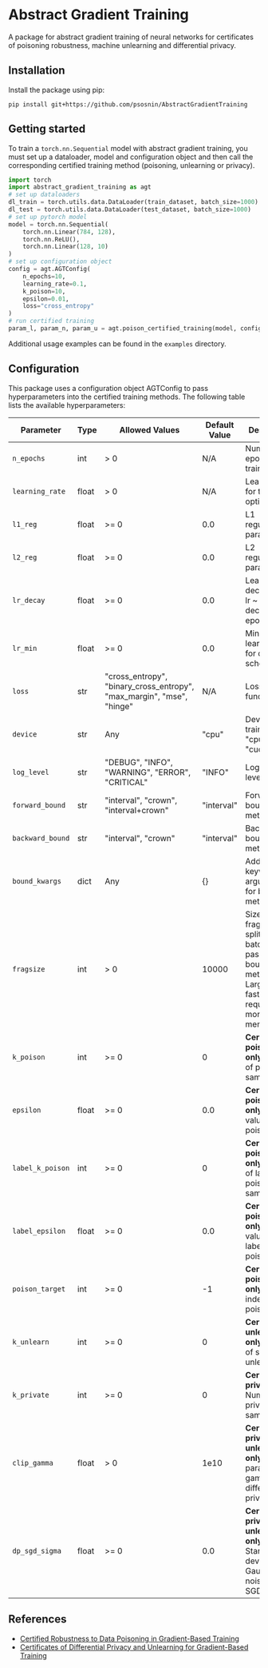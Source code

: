 # Abstract Gradient Training

A package for abstract gradient training of neural networks for certificates of poisoning robustness, machine unlearning and differential privacy.

## Installation

Install the package using pip:

```pip install git+https://github.com/psosnin/AbstractGradientTraining```

## Getting started

To train a `torch.nn.Sequential` model with abstract gradient training, you must set up a dataloader, model and configuration object and then call the corresponding certified training method (poisoning, unlearning or privacy).

```python
import torch
import abstract_gradient_training as agt
# set up dataloaders
dl_train = torch.utils.data.DataLoader(train_dataset, batch_size=1000)
dl_test = torch.utils.data.DataLoader(test_dataset, batch_size=1000)
# set up pytorch model
model = torch.nn.Sequential(
    torch.nn.Linear(784, 128),
    torch.nn.ReLU(),
    torch.nn.Linear(128, 10)
)
# set up configuration object
config = agt.AGTConfig(
    n_epochs=10,
    learning_rate=0.1,
    k_poison=10,
    epsilon=0.01,
    loss="cross_entropy"
)
# run certified training
param_l, param_n, param_u = agt.poison_certified_training(model, config, dl_train, dl_test)
```

Additional usage examples can be found in the `examples` directory.


## Configuration

This package uses a configuration object AGTConfig to pass hyperparameters into the certified training methods. The following table lists the available hyperparameters:

| Parameter         | Type   | Allowed Values                           | Default Value | Description                                                                  |
|-------------------|--------|------------------------------------------|---------------|------------------------------------------------------------------------------|
| `n_epochs`        | int    | > 0                                       | N/A           | Number of epochs for training.                                               |
| `learning_rate`   | float  | > 0                                       | N/A           | Learning rate for the optimizer.                                             |
| `l1_reg`          | float  | >= 0                                      | 0.0           | L1 regularization parameter.                                                 |
| `l2_reg`          | float  | >= 0                                      | 0.0           | L2 regularization parameter.                                                 |
| `lr_decay`          | float  | >= 0                                      | 0.0           | Learning rate decay factor. lr ~ (1 / (1 + decay_rate * epoch))                                                 |
| `lr_min`          | float  | >= 0                                      | 0.0           | Minimum learning rate for decay scheduler.                                                 |
| `loss`            | str    | "cross_entropy", "binary_cross_entropy", "max_margin", "mse", "hinge" | N/A           | Loss function.                                                               |
| `device`          | str    | Any                                       | "cpu"         | Device for training (e.g., "cpu" or "cuda").                                 |
| `log_level`       | str    | "DEBUG", "INFO", "WARNING", "ERROR", "CRITICAL" | "INFO"       | Logging level.                                                               |
| `forward_bound`   | str    | "interval", "crown", "interval+crown"      | "interval"    | Forward bounding method.                                                     |
| `backward_bound`  | str    |"interval", "crown" | "interval"    | Backward bounding method.                                                    |
| `bound_kwargs`    | dict   | Any                                       | {}            | Additional keyword arguments for bounding methods.                           |
| `fragsize`        | int    | > 0                                       | 10000         | Size of fragments to split each batch into to pass into the bounding methods. Larger is faster but requires more memory.                                          |
| `k_poison`        | int    | >= 0                                      | 0             | **Certified poisoning only** Number of poisoned samples.                                                  |
| `epsilon`         | float  | >= 0                                      | 0.0           | **Certified poisoning only** Epsilon value for poisoning.                                                 |
| `label_k_poison`  | int    | >= 0                                      | 0             | **Certified poisoning only** Number of label-poisoned samples.                                            |
| `label_epsilon`   | float  | >= 0                                      | 0.0           | **Certified poisoning only** Epsilon value for label poisoning.                                           |
| `poison_target`   | int    | >= 0                                      | -1            | **Certified poisoning only** Target index for poisoning.                                                  |
| `k_unlearn`       | int    | >= 0                                      | 0             | **Certified unlearning only** Number of samples to unlearn.                                                |
| `k_private`       | int    | >= 0                                      | 0             | **Certified privacy only** Number of private samples.                                                   |
| `clip_gamma`      | float  | > 0                                       | 1e10          | **Certified privacy and unlearning only** Clipping parameter gamma for differential privacy.                           |
| `dp_sgd_sigma`    | float  | >= 0                                      | 0.0           | **Certified privacy and unlearning only** Standard deviation of Gaussian noise for DP-SGD.                             |

## References

- [Certified Robustness to Data Poisoning in Gradient-Based Training](https://arxiv.org/pdf/2406.05670v1)
- [Certificates of Differential Privacy and Unlearning for Gradient-Based Training](https://arxiv.org/abs/2406.13433)